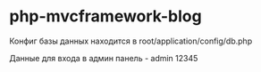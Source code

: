# php-mvcframework-blog

Конфиг базы данных находится в root/application/config/db.php

Данные для входа в админ панель - admin 12345
